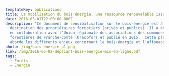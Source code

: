 ```yaml
---
templateKey: publications
title: La mobilisation du bois énergie, une ressource renouvelable issue de la forêt
date: 2016-05-01T22:00:00.000Z
description: "Ce document de sensibilisation sur le bois-énergie est à
  destination des propriétaires forestiers (privés et publics). Il a été réalisé
  en collaboration avec l'Union régionale des associations des communes
  forestières de Franche-Comté (Uracofor) et publié en 2015.  Cette plaquette
  aborde les différents enjeux concernant le bois-énergie et l'affouage. "
photo: /img/bois-énergie-p1.png
link: /img/2016-05-02-dépliant-bois-énergie-mis-en-ligne.pdf
tags:
  - Forêts
  - Énergie
---
```

